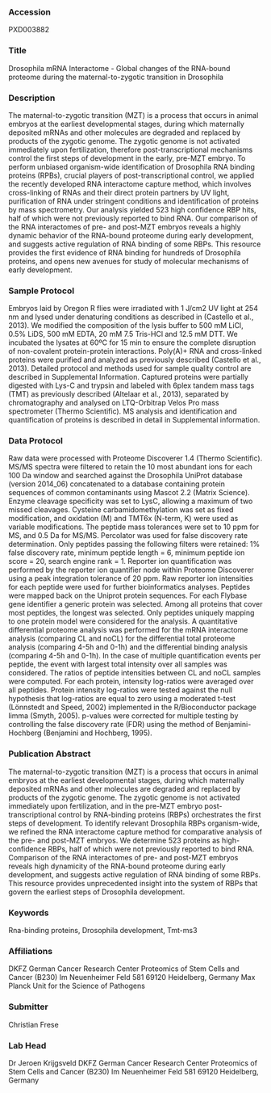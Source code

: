 ### Accession
PXD003882

### Title
Drosophila mRNA Interactome -  Global changes of the RNA-bound proteome during the maternal-to-zygotic transition in Drosophila

### Description
The maternal-to-zygotic transition (MZT) is a process that occurs in animal embryos at the earliest developmental stages, during which maternally deposited mRNAs and other molecules are degraded and replaced by products of the zygotic genome. The zygotic genome is not activated immediately upon fertilization, therefore post-transcriptional mechanisms control the first steps of development in the early, pre-MZT embryo. To perform unbiased organism-wide identification of Drosophila RNA binding proteins (RPBs), crucial players of post-transcriptional control, we applied the recently developed RNA interactome capture method, which involves cross-linking of RNAs and their direct protein partners by UV light, purification of RNA under stringent conditions and identification of proteins by mass spectrometry. Our analysis yielded 523 high confidence RBP hits, half of which were not previously reported to bind RNA. Our comparison of the RNA interactomes of pre- and post-MZT embryos reveals a highly dynamic behavior of the RNA-bound proteome during early development, and suggests active regulation of RNA binding of some RBPs. This resource provides the first evidence of RNA binding for hundreds of Drosophila proteins, and opens new avenues for study of molecular mechanisms of early development.

### Sample Protocol
Embryos laid by Oregon R flies were irradiated with 1 J/cm2 UV light at 254 nm and lysed under denaturing conditions as described in (Castello et al., 2013). We modified the composition of the lysis buffer to 500 mM LiCl, 0.5% LiDS, 500 mM EDTA, 20 mM 7.5 Tris-HCl and 12.5 mM DTT. We incubated the lysates at 60ºC for 15 min to ensure the complete disruption of non-covalent protein-protein interactions. Poly(A)+ RNA and cross-linked proteins were purified and analyzed as previously described (Castello et al., 2013). Detailed protocol and methods used for sample quality control are described in Supplemental Information. Captured proteins were partially digested with Lys-C and trypsin and labeled with 6plex tandem mass tags (TMT) as previously described (Altelaar et al., 2013), separated by chromatography and analysed on LTQ-Orbitrap Velos Pro mass spectrometer (Thermo Scientific). MS analysis and identification and quantification of proteins is described in detail in Supplemental information.

### Data Protocol
Raw data were processed with Proteome Discoverer 1.4 (Thermo Scientific). MS/MS spectra were filtered to retain the 10 most abundant ions for each 100 Da window and searched against the Drosophila UniProt database (version 2014_06) concatenated to a database containing protein sequences of common contaminants using Mascot 2.2 (Matrix Science). Enzyme cleavage specificity was set to LysC, allowing a maximum of two missed cleavages. Cysteine carbamidomethylation was set as fixed modification, and oxidation (M) and TMT6x (N-term, K) were used as variable modifications. The peptide mass tolerances were set to 10 ppm for MS, and 0.5 Da for MS/MS. Percolator was used for false discovery rate determination. Only peptides passing the following filters were retained: 1% false discovery rate, minimum peptide length = 6, minimum peptide ion score = 20, search engine rank = 1. Reporter ion quantification was performed by the reporter ion quantifier node within Proteome Discoverer using a peak integration tolerance of 20 ppm. Raw reporter ion intensities for each peptide were used for further bioinformatics analyses. Peptides were mapped back on the Uniprot protein sequences. For each Flybase gene identifier a generic protein was selected. Among all proteins that cover most peptides, the longest was selected. Only peptides uniquely mapping to one protein model were considered for the analysis. A quantitative differential proteome analysis was performed for the mRNA interactome analysis (comparing CL and noCL) for the differential total proteome analysis (comparing 4-5h and 0-1h) and the differential binding analysis (comparing 4-5h and 0-1h). In the case of multiple quantification events per peptide, the event with largest total intensity over all samples was considered. The ratios of peptide intensities between CL and noCL samples were computed. For each protein, intensity log-ratios were averaged over all peptides. Protein intensity log-ratios were tested against the null hypothesis that log-ratios are equal to zero using a moderated t-test (Lönnstedt and Speed, 2002) implemented in the R/Bioconductor package limma (Smyth, 2005). p-values were corrected for multiple testing by controlling the false discovery rate (FDR) using the method of Benjamini-Hochberg (Benjamini and Hochberg, 1995).

### Publication Abstract
The maternal-to-zygotic transition (MZT) is a process that occurs in animal embryos at the earliest developmental stages, during which maternally deposited mRNAs and other molecules are degraded and replaced by products of the zygotic genome. The zygotic genome is not activated immediately upon fertilization, and in the pre-MZT embryo post-transcriptional control by RNA-binding proteins (RBPs) orchestrates the first steps of development. To identify relevant Drosophila RBPs organism-wide, we refined the RNA interactome capture method for comparative analysis of the pre- and post-MZT embryos. We determine 523 proteins as high-confidence RBPs, half of which were not previously reported to bind RNA. Comparison of the RNA interactomes of pre- and post-MZT embryos reveals high dynamicity of the RNA-bound proteome during early development, and suggests active regulation of RNA binding of some RBPs. This resource provides unprecedented insight into the system of RBPs that govern the earliest steps of Drosophila development.

### Keywords
Rna-binding proteins, Drosophila development, Tmt-ms3

### Affiliations
DKFZ German Cancer Research Center Proteomics of Stem Cells and Cancer (B230) Im Neuenheimer Feld 581 69120 Heidelberg, Germany
Max Planck Unit for the Science of Pathogens

### Submitter
Christian Frese

### Lab Head
Dr Jeroen Krijgsveld
DKFZ German Cancer Research Center Proteomics of Stem Cells and Cancer (B230) Im Neuenheimer Feld 581 69120 Heidelberg, Germany


